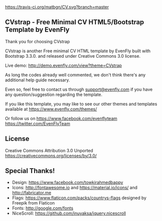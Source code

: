 https://travis-ci.org/matbgn/CV.svg?branch=master

CVstrap - Free Minimal CV HTML5/Bootstrap Template by EvenFly
------------------------------------

Thank you for choosing CVstrap

CVstrap is another Free minimal CV HTML template by EvenFly built with Bootstrap 3.3.0. and released under Creative Commons 3.0 license.

Live demo: http://demo.evenfly.com/view?theme=CVstrap

As long the codes already well commented, we don't think there's any additional help guide necessary.

Even so, feel free to contact us through support@evenfly.com if you have any question/suggestion regarding the template.

If you like this template, you may like to see our other themes and templates  available at https://www.evenfly.com/themes/

Or follow us on
https://www.facebook.com/evenflyteam
https://twitter.com/EvenFlyTeam


License
------------------------------------
Creative Commons Attribution 3.0 Unported
https://creativecommons.org/licenses/by/3.0/


Special Thanks!
------------------------------------
- Design: https://www.facebook.com/towkirahmedbappy
- Icons: http://fontawesome.io and https://material.io/icons/ and http://fabricator.me
- Flags: https://www.flaticon.com/packs/countrys-flags designed by Freepik from Flaticon
- Fonts: http://google.com/fonts
- NiceScroll: https://github.com/inuyaksa/jquery.nicescroll
